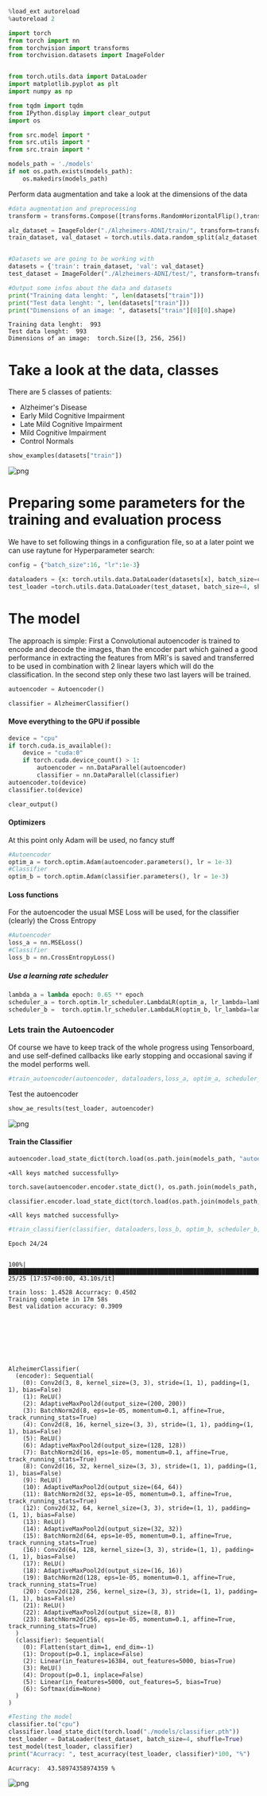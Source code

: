 ```python
%load_ext autoreload
%autoreload 2

import torch
from torch import nn
from torchvision import transforms
from torchvision.datasets import ImageFolder


from torch.utils.data import DataLoader
import matplotlib.pyplot as plt
import numpy as np

from tqdm import tqdm
from IPython.display import clear_output
import os

from src.model import *
from src.utils import *
from src.train import *

models_path = './models'
if not os.path.exists(models_path):
    os.makedirs(models_path)
```

Perform data augmentation and take a look at the dimensions of the data


```python
#data augmentation and preprocessing
transform = transforms.Compose([transforms.RandomHorizontalFlip(),transforms.CenterCrop(256), transforms.ToTensor()])

alz_dataset = ImageFolder("./Alzheimers-ADNI/train/", transform=transform)
train_dataset, val_dataset = torch.utils.data.random_split(alz_dataset, ( round(len(alz_dataset)*0.9), round(len(alz_dataset)*0.1) ))


#Datasets we are going to be working with
datasets = {'train': train_dataset, 'val': val_dataset}
test_dataset = ImageFolder("./Alzheimers-ADNI/test/", transform=transform)

#Output some infos about the data and datasets
print("Training data lenght: ", len(datasets["train"]))
print("Test data lenght: ", len(datasets["train"]))
print("Dimensions of an image: ", datasets["train"][0][0].shape)
```

    Training data lenght:  993
    Test data lenght:  993
    Dimensions of an image:  torch.Size([3, 256, 256])
    

# Take a look at the data, classes
There are 5 classes of patients:
- Alzheimer's Disease
- Early Mild Cognitive Impairment
- Late Mild Cognitive Impairment
- Mild Cognitive Impairment
- Control Normals


```python
show_examples(datasets["train"])
```


![png](output_files/output_4_0.png)


# Preparing some parameters for the training and evaluation process
We have to set following things in a configuration file, so at a later point we can use raytune for Hyperparameter search:


```python
config = {"batch_size":16, "lr":1e-3}
```


```python
dataloaders = {x: torch.utils.data.DataLoader(datasets[x], batch_size=config["batch_size"], shuffle=True, num_workers=8, drop_last=True) for x in ['train', 'val']}
test_loader =torch.utils.data.DataLoader(test_dataset, batch_size=4, shuffle=True, num_workers=8, drop_last=False)
```

# The model
The approach is simple: First a Convolutional autoencoder is trained to encode and decode the images, than the encoder part which gained a good performance in extracting the features from MRI's is saved and transferred to be used in combination with
2 linear layers which will do the classification. In the second step only these two last layers will be trained.


```python
autoencoder = Autoencoder()
```


```python
classifier = AlzheimerClassifier()
```

#### Move everything to the GPU if possible 


```python
device = "cpu"
if torch.cuda.is_available():
    device = "cuda:0"
    if torch.cuda.device_count() > 1:
        autoencoder = nn.DataParallel(autoencoder)
        classifier = nn.DataParallel(classifier)
autoencoder.to(device)
classifier.to(device)

clear_output()
```

#### Optimizers
At this point only Adam will be used, no fancy stuff


```python
#Autoencoder
optim_a = torch.optim.Adam(autoencoder.parameters(), lr = 1e-3)
#Classifier
optim_b = torch.optim.Adam(classifier.parameters(), lr = 1e-3)
```

#### Loss functions
For the autoencoder the usual MSE Loss will be used, for the classifier (clearly) the Cross Entropy


```python
#Autoencoder
loss_a = nn.MSELoss()
#Classifier
loss_b = nn.CrossEntropyLoss()
```

##### Use a learning rate scheduler


```python
lambda_a = lambda epoch: 0.65 ** epoch
scheduler_a = torch.optim.lr_scheduler.LambdaLR(optim_a, lr_lambda=lambda_a)
scheduler_b =  torch.optim.lr_scheduler.LambdaLR(optim_b, lr_lambda=lambda_a)
```

### Lets train the Autoencoder
Of course we have to keep track of the whole progress using Tensorboard, and use self-defined callbacks like early stopping and occasional saving if the model performs well.


```python
#train_autoencoder(autoencoder, dataloaders,loss_a, optim_a, scheduler_a, device,  num_epochs=25, early_stop=5)
```

Test the autoencoder


```python
show_ae_results(test_loader, autoencoder)
```


![png](output_files/output_22_0.png)


#### Train the Classifier


```python
autoencoder.load_state_dict(torch.load(os.path.join(models_path, "autoencoder.pth")))
```




    <All keys matched successfully>




```python
torch.save(autoencoder.encoder.state_dict(), os.path.join(models_path, "encoder.pth"))
```


```python
classifier.encoder.load_state_dict(torch.load(os.path.join(models_path, "encoder.pth")))
```




    <All keys matched successfully>




```python
#train_classifier(classifier, dataloaders,loss_b, optim_b, scheduler_b, device,  num_epochs=25, early_stop=5)
```

    Epoch 24/24
    

    100%|██████████████████████████████████████████████████████████████████████████████████| 25/25 [17:57<00:00, 43.10s/it]

    train loss: 1.4528 Accurracy: 0.4502
    Training complete in 17m 58s
    Best validation accuracy: 0.3909
    

    
    




    AlzheimerClassifier(
      (encoder): Sequential(
        (0): Conv2d(3, 8, kernel_size=(3, 3), stride=(1, 1), padding=(1, 1), bias=False)
        (1): ReLU()
        (2): AdaptiveMaxPool2d(output_size=(200, 200))
        (3): BatchNorm2d(8, eps=1e-05, momentum=0.1, affine=True, track_running_stats=True)
        (4): Conv2d(8, 16, kernel_size=(3, 3), stride=(1, 1), padding=(1, 1), bias=False)
        (5): ReLU()
        (6): AdaptiveMaxPool2d(output_size=(128, 128))
        (7): BatchNorm2d(16, eps=1e-05, momentum=0.1, affine=True, track_running_stats=True)
        (8): Conv2d(16, 32, kernel_size=(3, 3), stride=(1, 1), padding=(1, 1), bias=False)
        (9): ReLU()
        (10): AdaptiveMaxPool2d(output_size=(64, 64))
        (11): BatchNorm2d(32, eps=1e-05, momentum=0.1, affine=True, track_running_stats=True)
        (12): Conv2d(32, 64, kernel_size=(3, 3), stride=(1, 1), padding=(1, 1), bias=False)
        (13): ReLU()
        (14): AdaptiveMaxPool2d(output_size=(32, 32))
        (15): BatchNorm2d(64, eps=1e-05, momentum=0.1, affine=True, track_running_stats=True)
        (16): Conv2d(64, 128, kernel_size=(3, 3), stride=(1, 1), padding=(1, 1), bias=False)
        (17): ReLU()
        (18): AdaptiveMaxPool2d(output_size=(16, 16))
        (19): BatchNorm2d(128, eps=1e-05, momentum=0.1, affine=True, track_running_stats=True)
        (20): Conv2d(128, 256, kernel_size=(3, 3), stride=(1, 1), padding=(1, 1), bias=False)
        (21): ReLU()
        (22): AdaptiveMaxPool2d(output_size=(8, 8))
        (23): BatchNorm2d(256, eps=1e-05, momentum=0.1, affine=True, track_running_stats=True)
      )
      (classifier): Sequential(
        (0): Flatten(start_dim=1, end_dim=-1)
        (1): Dropout(p=0.1, inplace=False)
        (2): Linear(in_features=16384, out_features=5000, bias=True)
        (3): ReLU()
        (4): Dropout(p=0.1, inplace=False)
        (5): Linear(in_features=5000, out_features=5, bias=True)
        (6): Softmax(dim=None)
      )
    )




```python
#Testing the model
classifier.to("cpu")
classifier.load_state_dict(torch.load("./models/classifier.pth"))
test_loader = DataLoader(test_dataset, batch_size=4, shuffle=True)
test_model(test_loader, classifier)
print("Acurracy: ", test_acurracy(test_loader, classifier)*100, "%")
```

    Acurracy:  43.58974358974359 %
    


![png](output_files/output_28_1.png)


